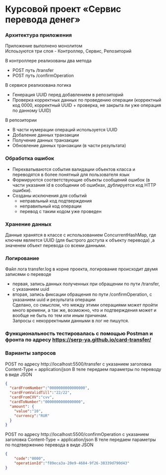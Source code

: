 # Курсовой проект «Сервис перевода денег»


### Архитектура приложения 
Приложение выполнено монолитом  
Испоьзуются три слоя - Контроллер, Сервис, Репозиторий

В контроллере реализованы два метода 
* POST путь /transfer
* POST путь /confirmOperation

В сервисе реализована логика
* Генерация UUID перед добавлением в репозиторий
* Проверка корректных данных по проведению операции (корректный код 0000, корректный UUID + проверка, не закрыта ли уже операция по данному UUID)

В репозитории
* В части нумерации операций используется UUID
* Добаление данных транзакции
* Получение данных транзакции 
* Обновление данных транзакции (в части результата)

### Обработка ошибок
* Перехватываются события валидации объектов класса и переводятся в более понятный для пользователя язык
* Формируются соответствующие объекты сообщений ошибок (в части указания id в сообщении об ошибках, дублируется код HTTP ошибки).
* Созданы исключения для событий
  * неправльный код подтверждения
  * неправильный код операции
  * перевод с таким кодом уже проведен

### Хранение данных 
Данные хранятся в классе с использованием ConcurrentHashMap, где ключем является UUID (для быстрого доступа к объекту перевода) ,а значенем объект перевода со всеми данными. 


### Логирование
Файл лога transfer.log в корне проекта, логирование происходит двумя записями о переводе
* первая, запись данных полученных при обращении по пути /transfer, с указанием uuid
* вторая, запись фиксации обращения по пути /confirmOperation, с указанием uuid и результата операции  
Сделано, со смыслом, что между этими операциями может пройти много времени, а так же, возможно, что и подтверждения может и вообще не быть по тем или иным причинам.  
Запросы с некорректными данными в лог не пишутся.

### Функциональность тестировалась с помощью Postman и фронта по адресу https://serp-ya.github.io/card-transfer/

### Варианты запросов
POST по адресу http://localhost:5500/transfer
с указанием заголовка Content-Type = application/json
В теле передаем параметры по переводу в виде JSON
```json
{
  "cardFromNumber":"0000000000000000",
  "cardFromValidTill":"22/22",
  "cardFromCVV":"cvv",
  "cardToNumber":"0000000000000000",
  "amount": {
    "value":"10",
    "currency":"RUR"
  }
}
```

POST по адресу http://localhost:5500/confirmOperation
с указанием заголовка Content-Type = application/json
В теле передаем параметры по подтвержению перевода в виде JSON
```json
{
    "code":"0000",
    "operationId":"f89eca3a-20e9-4684-9f26-38339d790d43"
}
```

